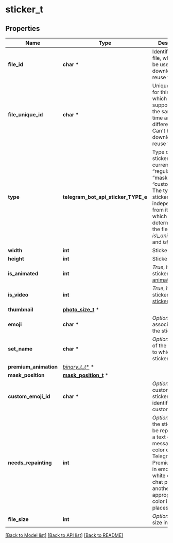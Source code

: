 # sticker_t

## Properties
Name | Type | Description | Notes
------------ | ------------- | ------------- | -------------
**file_id** | **char \*** | Identifier for this file, which can be used to download or reuse the file | 
**file_unique_id** | **char \*** | Unique identifier for this file, which is supposed to be the same over time and for different bots. Can&#39;t be used to download or reuse the file. | 
**type** | **telegram_bot_api_sticker_TYPE_e** | Type of the sticker, currently one of “regular”, “mask”, “custom\\_emoji”. The type of the sticker is independent from its format, which is determined by the fields *is\\_animated* and *is\\_video*. | 
**width** | **int** | Sticker width | 
**height** | **int** | Sticker height | 
**is_animated** | **int** | *True*, if the sticker is [animated](https://telegram.org/blog/animated-stickers) | 
**is_video** | **int** | *True*, if the sticker is a [video sticker](https://telegram.org/blog/video-stickers-better-reactions) | 
**thumbnail** | [**photo_size_t**](photo_size.md) \* |  | [optional] 
**emoji** | **char \*** | *Optional*. Emoji associated with the sticker | [optional] 
**set_name** | **char \*** | *Optional*. Name of the sticker set to which the sticker belongs | [optional] 
**premium_animation** | [**binary_t*_t**](file.md) \* |  | [optional] 
**mask_position** | [**mask_position_t**](mask_position.md) \* |  | [optional] 
**custom_emoji_id** | **char \*** | *Optional*. For custom emoji stickers, unique identifier of the custom emoji | [optional] 
**needs_repainting** | **int** | *Optional*. *True*, if the sticker must be repainted to a text color in messages, the color of the Telegram Premium badge in emoji status, white color on chat photos, or another appropriate color in other places | [optional] [default to true]
**file_size** | **int** | *Optional*. File size in bytes | [optional] 

[[Back to Model list]](../README.md#documentation-for-models) [[Back to API list]](../README.md#documentation-for-api-endpoints) [[Back to README]](../README.md)


